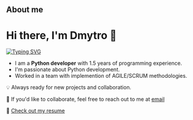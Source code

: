 ## About me

# Hi there, I'm Dmytro 👋
[![Typing SVG](https://readme-typing-svg.demolab.com?font=Fira+Code&pause=1000&width=435&lines=Python+Developer)](https://git.io/typing-svg)

- I am a **Python developer** with 1.5 years of programming experience.
- I'm passionate about Python development.
- Worked in a team with implemention of AGILE/SCRUM methodologies.

💡 Always ready for new projects and collaboration.

💼 If you'd like to collaborate, feel free to reach out to me at [email](mailto:klimenko.dmitris@gmail.com)

📄 [Check out my resume](https://dmytro-resume.tiiny.site/)
